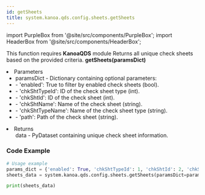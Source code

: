 ```yaml
---
id: getSheets
title: system.kanoa.qds.config.sheets.getSheets
---
```


import PurpleBox from '@site/src/components/PurpleBox';
import HeaderBox from '@site/src/components/HeaderBox';

<PurpleBox>This function requires <b>KanoaQDS</b> module</PurpleBox>
<HeaderBox header="Description">Returns all unique check sheets based on the provided criteria.</HeaderBox>
<HeaderBox header="Syntax">
    <b>getSheets(paramsDict)</b>
    <li> Parameters <br />
        <ul>
            <li>paramsDict - Dictionary containing optional parameters:</li>
            <li>  - 'enabled': True to filter by enabled check sheets (bool).</li>
            <li>  - 'chkShtTypeId': ID of the check sheet type (int).</li>
            <li>  - 'chkShtId': ID of the check sheet (int).</li>
            <li>  - 'chkShtName': Name of the check sheet (string).</li>
            <li>  - 'chkShtTypeName': Name of the check sheet type (string).</li>
            <li>  - 'path': Path of the check sheet (string).</li>
        </ul>
    </li>
    <li> Returns <br />
        <ul>data - PyDataset containing unique check sheet information.</ul>
    </li>
</HeaderBox>

### Code Example
```python
# Usage example
params_dict = {'enabled': True, 'chkShtTypeId': 1, 'chkShtId': 2, 'chkShtName': 'QA Check 1', 'chkShtTypeName': 'QA Checks', 'path': 'QA Checks\QA Check%'}
sheets_data = system.kanoa.qds.config.sheets.getSheets(paramsDict=params_dict)

print(sheets_data)

